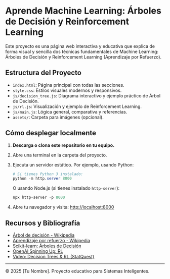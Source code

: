 # Aprende Machine Learning: Árboles de Decisión y Reinforcement Learning

Este proyecto es una página web interactiva y educativa que explica de forma visual y sencilla dos técnicas fundamentales de Machine Learning: Árboles de Decisión y Reinforcement Learning (Aprendizaje por Refuerzo).

## Estructura del Proyecto

- `index.html`: Página principal con todas las secciones.
- `style.css`: Estilos visuales modernos y responsivos.
- `js/decision_tree.js`: Diagrama interactivo y ejemplo práctico de Árbol de Decisión.
- `js/rl.js`: Visualización y ejemplo de Reinforcement Learning.
- `js/main.js`: Lógica general, comparativa y referencias.
- `assets/`: Carpeta para imágenes (opcional).

## Cómo desplegar localmente

1. **Descarga o clona este repositorio en tu equipo.**
2. Abre una terminal en la carpeta del proyecto.
3. Ejecuta un servidor estático. Por ejemplo, usando Python:

   ```powershell
   # Si tienes Python 3 instalado:
   python -m http.server 8000
   ```

   O usando Node.js (si tienes instalado `http-server`):

   ```powershell
   npx http-server -p 8000
   ```

4. Abre tu navegador y visita: [http://localhost:8000](http://localhost:8000)

## Recursos y Bibliografía

- [Árbol de decisión - Wikipedia](https://es.wikipedia.org/wiki/%C3%81rbol_de_decisi%C3%B3n)
- [Aprendizaje por refuerzo - Wikipedia](https://es.wikipedia.org/wiki/Aprendizaje_por_refuerzo)
- [Scikit-learn: Árboles de Decisión](https://scikit-learn.org/stable/modules/tree.html)
- [OpenAI Spinning Up: RL](https://spinningup.openai.com/es/latest/)
- [Video: Decision Trees & RL (StatQuest)](https://www.youtube.com/watch?v=Ev8YbxPu_bQ)

---

© 2025 [Tu Nombre]. Proyecto educativo para Sistemas Inteligentes.

